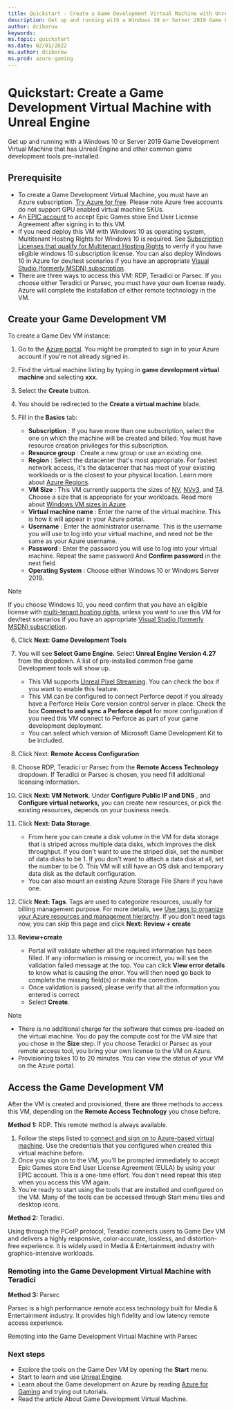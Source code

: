 ```yaml
---
title: Quickstart - Create a Game Development Virtual Machine with Unreal Engine
description: Get up and running with a Windows 10 or Server 2019 Game Development Virtual Machine that has Unreal Engine and other common game development tools pre-installed.
author: dciborow
keywords: 
ms.topic: quickstart
ms.date: 02/01/2022
ms.author: dciborow
ms.prod: azure-gaming
---
```


# Quickstart: Create a Game Development Virtual Machine with Unreal Engine

Get up and running with a Windows 10 or Server 2019 Game Development Virtual Machine that has Unreal Engine and other common game development tools pre-installed.

## Prerequisite

- To create a Game Development Virtual Machine, you must have an Azure subscription. [Try Azure for free](https://azure.com/free). Please note Azure free accounts do not support GPU enabled virtual machine SKUs.
- An [EPIC account](https://www.epicgames.com/id/login) to accept Epic Games store End User License Agreement after signing in to this VM.
- If you need deploy this VM with Windows 10 as operating system, Multitenant Hosting Rights for Windows 10 is required. See [Subscription Licenses that qualify for Multitenant Hosting Rights](/azure/virtual-machines/windows/windows-desktop-multitenant-hosting-deployment#subscription-licenses-that-qualify-for-multitenant-hosting-rights) to verify if you have eligible windows 10 subscription license. You can also deploy Windows 10 in Azure for dev/test scenarios if you have an appropriate [Visual Studio (formerly MSDN) subscription](/azure/virtual-machines/windows/client-images).
- There are three ways to access this VM: RDP, Teradici or Parsec. If you choose either Teradici or Parsec, you must have your own license ready. Azure will complete the installation of either remote technology in the VM.

## Create your Game Development VM

To create a Game Dev VM instance:

1. Go to the [Azure portal](https://portal.azure.com/). You might be prompted to sign in to your Azure account if you're not already signed in.
2. Find the virtual machine listing by typing in **game development virtual machine** and selecting **xxx**.
3. Select the  **Create**  button.
4. You should be redirected to the **Create a virtual machine** blade.
5. Fill in the  **Basics**  tab:

    - **Subscription** : If you have more than one subscription, select the one on which the machine will be created and billed. You must have resource creation privileges for this subscription.
    - **Resource group** : Create a new group or use an existing one.
    - **Region** : Select the datacenter that's most appropriate. For fastest network access, it's the datacenter that has most of your existing workloads or is the closest to your physical location. Learn more about [Azure Regions](https://azure.microsoft.com/global-infrastructure/regions/).
    - **VM Size** : This VM currently supports the sizes of [NV](/azure/virtual-machines/nv-series), [NVv3](/azure/virtual-machines/nvv3-series), and [T4](/azure/virtual-machines/nct4-v3-series). Choose a size that is appropriate for your workloads. Read more about [Windows VM sizes in Azure](/azure/virtual-machines/sizes).
    - **Virtual machine name** : Enter the name of the virtual machine. This is how it will appear in your Azure portal.
    - **Username** : Enter the administrator username. This is the username you will use to log into your virtual machine, and need not be the same as your Azure username.
    - **Password** : Enter the password you will use to log into your virtual machine. Repeat the same password And **Confirm password** in the next field.
    - **Operating System** : Choose either Windows 10 or Windows Server 2019.

> [!NOTE]
> If you choose Windows 10, you need confirm that you have an eligible license with [multi-tenant hosting rights](/azure/virtual-machines/windows/windows-desktop-multitenant-hosting-deployment), unless you want to use this VM for dev/test scenarios if you have an appropriate [Visual Studio (formerly MSDN) subscription](/azure/virtual-machines/windows/client-images).

6. Click  **Next: Game Development Tools**
7. You will see **Select Game Engine.** Select **Unreal Engine Version 4.27** from the dropdown. A list of pre-installed common free game Development tools will show up.

    - This VM supports [Unreal Pixel Streaming](https://docs.unrealengine.com/4.27/SharingAndReleasing/PixelStreaming/). You can check the box if you want to enable this feature.
    - This VM can be configured to connect Perforce depot if you already have a Perforce Helix Core version control server in place. Check the box **Connect to and sync a Perforce depot** for more configuration if you need this VM connect to Perforce as part of your game development deployment.
    - You can select which version of Microsoft Game Development Kit to be included.

8. Click Next: **Remote Access Configuration**
9. Choose RDP, Teradici or Parsec from the **Remote Access Technology** dropdown. If Teradici or Parsec is chosen, you need fill additional licensing information.
10. Click **Next: VM Network**. Under **Configure Public IP and DNS** , and **Configure virtual networks,** you can create new resources, or pick the existing resources, depends on your business needs.
11. Click **Next: Data Storage**.

    - From here you can create a disk volume in the VM for data storage that is striped across multiple data disks, which improves the disk throughput. If you don't want to use the striped disk, set the number of data disks to be 1. If you don't want to attach a data disk at all, set the number to be 0. This VM will still have an OS disk and temporary data disk as the default configuration.
    - You can also mount an existing Azure Storage File Share if you have one.

12. Click **Next: Tags**. Tags are used to categorize resources, usually for billing management purpose. For more details, see [Use tags to organize your Azure resources and management hierarchy](/azure/azure-resource-manager/management/tag-resources?tabs=json). If you don't need tags now, you can skip this page and click **Next: Review + create**
13. **Review+create**

    - Portal will validate whether all the required information has been filled. If any information is missing or incorrect, you will see the validation failed message at the top. You can click **View error details** to know what is causing the error. You will then need go back to complete the missing field(s) or make the correction.
    - Once validation is passed, please verify that all the information you entered is correct
    - Select  **Create**.

> [!NOTE]
>  
>- There is no additional charge for the software that comes pre-loaded on the virtual machine. You do pay the compute cost for the VM size that you chose in the  **Size**  step. If you choose Teradici or Parsec as your remote access tool, you bring your own license to the VM on Azure.
>- Provisioning takes 10 to 20 minutes. You can view the status of your VM on the Azure portal.

## Access the Game Development VM

After the VM is created and provisioned, there are three methods to access this VM, depending on the **Remote Access Technology** you chose before.

**Method 1:** RDP. This remote method is always available.

1. Follow the steps listed to [connect and sign on to Azure-based virtual machine](/azure/virtual-machines/windows/connect-logon). Use the credentials that you configured when created this virtual machine before.
2. Once you sign on to the VM, you'll be prompted immediately to accept Epic Games store End User License Agreement (EULA) by using your EPIC account. This is a one-time effort. You don't need repeat this step when you access this VM again.
3. You're ready to start using the tools that are installed and configured on the VM. Many of the tools can be accessed through Start menu tiles and desktop icons.

**Method 2:** Teradici.

Using through the PCoIP protocol, Teradici connects users to Game Dev VM and delivers a highly responsive, color-accurate, lossless, and distortion-free experience. It is widely used in Media & Entertainment industry with graphics-intensive workloads.

### Remoting into the Game Development Virtual Machine with Teradici

**Method 3:** Parsec

Parsec is a high performance remote access technology built for Media &amp; Entertainment industry. It provides high fidelity and low latency remote access experience.

Remoting into the Game Development Virtual Machine with Parsec

### Next steps

- Explore the tools on the Game Dev VM by opening the  **Start**  menu.
- Start to learn and use [Unreal Engine](https://www.unrealengine.com/learn).
- Learn about the Game development on Azure by reading [Azure for Gaming](/azure/reference-architectures/unreal-pixel-streaming-in-azure) and trying out tutorials.
- Read the article About Game Development Virtual Machine.
